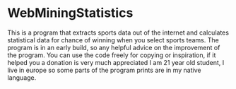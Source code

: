 # WebMiningStatistics

This is a program that extracts sports data out of the internet and calculates statistical data for chance of winning when you select sports teams.
The program is in an early build, so any helpful advice on the improvement of the program.
You can use the code freely for copying or inspiration, if it helped you a donation is very much appreciated
I am 21 year old student, I live in europe so some parts of the program prints are in my native language.
